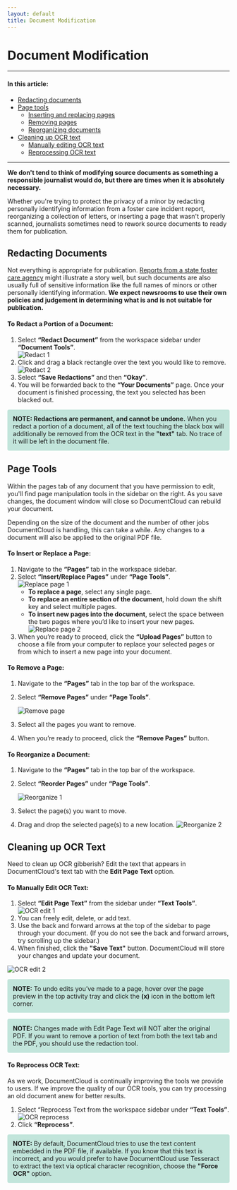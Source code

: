 ```yaml
---
layout: default
title: Document Modification
---
```


# Document Modification

***

#### In this article:
  * [Redacting documents](#redacting-documents)
  * [Page tools](#page-tools)
      - [Inserting and replacing pages](#to-insert-or-replace-a-page)
      - [Removing pages](#to-remove-a-page)
      - [Reorganizing documents](#to-reorganize-a-document)
  * [Cleaning up OCR text](#cleaning-up-ocr-text)
      - [Manually editing OCR text](#to-manually-edit-ocr-text)
      - [Reprocessing OCR text](#to-reprocess-ocr-text)
      
***

**We don't tend to think of modifying source documents as something a responsible journalist would do, but there are times when it is absolutely necessary.**

Whether you're trying to protect the privacy of a minor by redacting personally identifying information from a foster care incident report, reorganizing a collection of letters, or inserting a page that wasn't properly scanned, journalists sometimes need to rework source documents to ready them for publication. 

## Redacting Documents
Not everything is appropriate for publication. [Reports from a state foster care agency](http://media.apps.chicagotribune.com/docs/ct-met-dcfs-letters.html) might illustrate a story well, but such documents are also usually full of sensitive information like the full names of minors or other personally identifying information. **We expect newsrooms to use their own policies and judgement in determining what is and is not suitable for publication.**

#### To Redact a Portion of a Document:

1. Select **“Redact Document”** from the workspace sidebar under **“Document Tools”**.    
    ![Redact 1](./images/document_modification/redact.png)
2. Click and drag a black rectangle over the text you would like to remove.
    ![Redact 2](./images/document_modification/document_modification1.gif)
3. Select **“Save Redactions”** and then **“Okay”**. 
4. You will be forwarded back to the **“Your Documents”** page. Once your document is finished processing, the text you selected has been blacked out.

<p style="background:#c2e5db;padding:0.9em;border-radius:4px;"><b>NOTE: Redactions are permanent, and cannot be undone.</b> When you redact a portion of a document, all of the text touching the black box will additionally be removed from the OCR text in the <b>"text"</b> tab. No trace of it will be left in the document file.</p>

## Page Tools

Within the pages tab of any document that you have permission to edit, you'll find page manipulation tools in the sidebar on the right. As you save changes, the document window will close so DocumentCloud can rebuild your document.

Depending on the size of the document and the number of other jobs DocumentCloud is handling, this can take a while. Any changes to a document will also be applied to the original PDF file.

#### To Insert or Replace a Page:

1. Navigate to the **“Pages”** tab in the workspace sidebar.
2. Select **“Insert/Replace Pages”** under **“Page Tools”**.    
    ![Replace page 1](./images/document_modification/insertpage.png)
    * **To replace a page**, select any single page.
    * **To replace an entire section of the document**, hold down the shift key and select multiple pages.
    * **To insert new pages into the document**, select the space between the two pages where you’d like to insert your new pages.
![Replace page 2](./images/document_modification/document_modification2.gif)
6. When you’re ready to proceed, click the **“Upload Pages”** button to choose a file from your computer to replace your selected pages or from which to insert a new page into your document.

#### To Remove a Page:

1. Navigate to the **“Pages”** tab in the top bar of the workspace.
2. Select **“Remove Pages”** under **“Page Tools”**.

    ![Remove page](./images/document_modification/removepage.png)
3. Select all the pages you want to remove.
4. When you’re ready to proceed, click the **“Remove Pages”** button.


#### To Reorganize a Document:

1. Navigate to the **“Pages”** tab in the top bar of the workspace.
2. Select **“Reorder Pages”** under **“Page Tools”**.

    ![Reorganize 1](./images/document_modification/reorderpage.png)
3. Select the page(s) you want to move.
3. Drag and drop the selected page(s) to a new location.
    ![Reorganize 2](./images/document_modification/document_modification4.gif)

## Cleaning up OCR Text

Need to clean up OCR gibberish? Edit the text that appears in DocumentCloud's text tab with the **Edit Page Text** option. 

#### To Manually Edit OCR Text:

1. Select **“Edit Page Text”** from the sidebar under **“Text Tools”**.             
    ![OCR edit 1](./images/document_modification/editpage.png)
2. You can freely edit, delete, or add text. 
3. Use the back and forward arrows at the top of the sidebar to page through your document. (If you do not see the back and forward arrows, try scrolling up the sidebar.)
4. When finished, click the **"Save Text"** button. DocumentCloud will store your changes and update your document.

![OCR edit 2](./images/document_modification/document_modification3.png)


<p style="background:#c2e5db;padding:0.9em;border-radius:4px;"><b>NOTE:</b> To undo edits you’ve made to a page, hover over the page preview in the top activity tray and click the <b>(x)</b> icon in the bottom left corner.</p>

<p style="background:#c2e5db;padding:0.9em;border-radius:4px;"><b>NOTE:</b> Changes made with Edit Page Text will NOT alter the original PDF. If you want to remove a portion of text from both the text tab and the PDF, you should use the redaction tool.</p>

#### To Reprocess OCR Text:

As we work, DocumentCloud is continually improving the tools we provide to users. If we improve the quality of our OCR tools, you can try processing an old document anew for better results. 

1. Select “Reprocess Text from the workspace sidebar under **“Text Tools”**.           
    ![OCR reprocess](./images/document_modification/reprocess.png)
2. Click **“Reprocess”**.

<p style="background:#c2e5db;padding:0.9em;border-radius:4px;"><b>NOTE:</b> By default, DocumentCloud tries to use the text content embedded in the PDF file, if available. If you know that this text is incorrect, and you would prefer to have DocumentCloud use Tesseract to extract the text via optical character recognition, choose the <b>"Force OCR"</b> option.</p>


